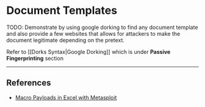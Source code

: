 # Document Templates

TODO: Demonstrate by using google dorking to find any document template and also provide a few websites that allows for attackers to make the document legitimate depending on the pretext.

Refer to [[Dorks Syntax|Google Dorking]] which is under **Passive Fingerprinting** section

---
## References

- [Macro Payloads in Excel with Metasploit](https://www.manitonetworks.com/security/2016/8/15/macro-payloads-in-excel-with-metasploit)